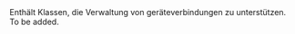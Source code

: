 <Namespace Name="Microsoft.Azure.Devices.Client.Transport">
  <Docs>
    <summary>Enthält Klassen, die Verwaltung von geräteverbindungen zu unterstützen.</summary> 
    <remarks>To be added.</remarks>
  </Docs>
</Namespace>

